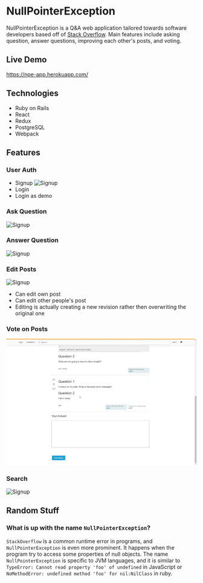 # NullPointerException
NullPointerException is a Q&A web application tailored towards software developers based off of [Stack Overflow](http://stackoverflow.com/).
Main features include asking question, answer questions, improving each other's posts, and voting.

## Live Demo
https://npe-app.herokuapp.com/

## Technologies
- Ruby on Rails
- React
- Redux
- PostgreSQL
- Webpack

## Features
### User Auth
- Signup
![Signup](gibhub/signup.webp)
- Login
- Login as demo

### Ask Question
![Signup](gibhub/ask.webp)

### Answer Question
![Signup](gibhub/answer.webp)

### Edit Posts
![Signup](gibhub/edit.webp)
- Can edit own post
- Can edit other people's post
- Editing is actually creating a new revision rather then overwriting the original one


### Vote on Posts
![Signup](gibhub/vote.webp)

### Search
![Signup](gibhub/search.webp)

## Random Stuff

### What is up with the name `NullPointerException`?
`StackOverflow` is a common runtime error in programs, and `NullPointerException` is even more prominent.
It happens when the program try to access some properties of null objects.
The name `NullPointerException` is specific to JVM languages, and it is similar to
`TypeError: Cannot read property 'foo' of undefined` in JavaScript or
`NoMethodError: undefined method 'foo' for nil:NilClass` in ruby. 
